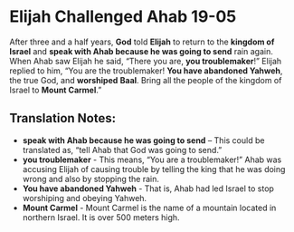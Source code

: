 Elijah Challenged Ahab 19-05
==============================


After three and a half years, **God** told **Elijah** to return
to the **kingdom of Israel** and **speak with Ahab because he was
going to send** rain again. When Ahab saw Elijah he said, “There
you are, **you troublemaker**!” Elijah replied to him, “You are
the troublemaker! **You have abandoned Yahweh**, the true God, and
**worshiped** **Baal**. Bring all the people of the kingdom of Israel
to **Mount Carmel**.”

Translation Notes:
------------------

-   **speak with Ahab because he was going to send** – This could be
    translated as, “tell Ahab that God was going to send.”
-   **you troublemaker** - This means, “You are a troublemaker!” Ahab
    was accusing Elijah of causing trouble by telling the king that he
    was doing wrong and also by stopping the rain.
-   **You have abandoned Yahweh** - That is, Ahab had led Israel to stop
    worshiping and obeying Yahweh.
-   **Mount Carmel** - Mount Carmel is the name of a mountain located in
    northern Israel. It is over 500 meters high.

